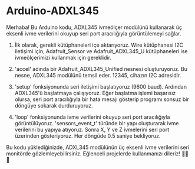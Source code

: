 # Arduino-ADXL345
Merhaba! Bu Arduino kodu, ADXL345 ivmeölçer modülünü kullanarak üç eksenli ivme verilerini okuyup seri port aracılığıyla görüntülemeyi sağlar.

1. İlk olarak, gerekli kütüphaneleri içe aktarıyoruz. Wire kütüphanesi I2C iletişimi için, Adafruit_Sensor ve Adafruit_ADXL345_U kütüphaneleri ise ivmeölçerimizi kullanmak için gereklidir.

2. 'accel' adında bir Adafruit_ADXL345_Unified nesnesi oluşturuyoruz. Bu nesne, ADXL345 modülünü temsil eder. 12345, cihazın I2C adresidir.

3. 'setup' fonksiyonunda seri iletişimi başlatıyoruz (9600 baud). Ardından ADXL345'ü başlatmaya çalışıyoruz. Eğer başlatma işlemi başarısız olursa, seri port aracılığıyla bir hata mesajı gösterip programı sonsuz bir döngüye sokarak durduruyoruz.

4. 'loop' fonksiyonunda ivme verilerini okuyup seri port aracılığıyla görüntülüyoruz. 'sensors_event_t' türünde bir yapı oluşturarak ivme verilerini bu yapıya atıyoruz. Sonra X, Y ve Z ivmelerini seri port üzerinden gösteriyoruz. Her döngüde 0.5 saniye bekliyoruz.

Bu kodu yüklediğinizde, ADXL345 modülünün üç eksenli ivme verilerini seri monitörde gözlemleyebilirsiniz. Eğlenceli projelerde kullanmanızı dileriz! 🚀💡🔌
